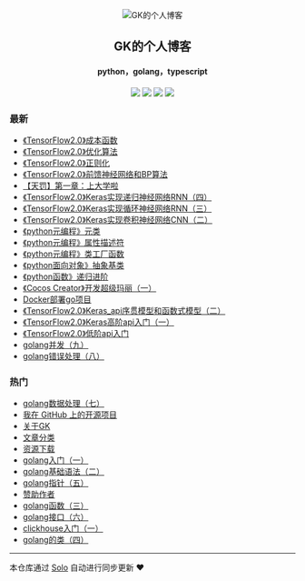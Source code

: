 <p align="center"><img alt="GK的个人博客" src="https://img.hacpai.com/file/2019/08/1351557457704.pichd-57b6f439.jpg"></p><h2 align="center">
GK的个人博客
</h2>

<h4 align="center">python，golang，typescript</h4>
<p align="center"><a title="GK的个人博客" target="_blank" href="https://github.com/GumKey/solo-blog"><img src="https://img.shields.io/github/last-commit/GumKey/solo-blog.svg?style=flat-square&color=FF9900"></a>
<a title="GitHub repo size in bytes" target="_blank" href="https://github.com/GumKey/solo-blog"><img src="https://img.shields.io/github/repo-size/GumKey/solo-blog.svg?style=flat-square"></a>
<a title="Solo Version" target="_blank" href="https://github.com/b3log/solo/releases"><img src="https://img.shields.io/badge/solo-3.6.3-f1e05a.svg?style=flat-square&color=blueviolet"></a>
<a title="Hits" target="_blank" href="https://github.com/b3log/hits"><img src="https://hits.b3log.org/GumKey/solo-blog.svg"></a></p>

### 最新

* [《TensorFlow2.0》成本函数](https://www.gumkey.com/articles/2019/08/27/1566916841041.html)
* [《TensorFlow2.0》优化算法](https://www.gumkey.com/articles/2019/08/27/1566916172654.html)
* [《TensorFlow2.0》正则化](https://www.gumkey.com/articles/2019/08/27/1566912061246.html)
* [《TensorFlow2.0》前馈神经网络和BP算法](https://www.gumkey.com/articles/2019/08/26/1566800504453.html)
* [【天罚】第一章：上大学啦](https://www.gumkey.com/articles/2019/08/12/1565603322689.html)
* [《TensorFlow2.0》Keras实现递归神经网络RNN（四）](https://www.gumkey.com/articles/2019/08/11/1565527186252.html)
* [《TensorFlow2.0》Keras实现循环神经网络RNN（三）](https://www.gumkey.com/articles/2019/08/11/1565527152005.html)
* [《TensorFlow2.0》Keras实现卷积神经网络CNN（二）](https://www.gumkey.com/articles/2019/08/11/1565526875441.html)
* [《python元编程》元类](https://www.gumkey.com/articles/2019/08/09/1565321805068.html)
* [《python元编程》属性描述符](https://www.gumkey.com/articles/2019/08/09/1565321729703.html)
* [《python元编程》类工厂函数](https://www.gumkey.com/articles/2019/08/09/1565321651236.html)
* [《python面向对象》抽象基类](https://www.gumkey.com/articles/2019/08/09/1565320912648.html)
* [《python函数》递归进阶](https://www.gumkey.com/articles/2019/08/09/1565318821075.html)
* [《Cocos Creator》开发超级玛丽（一）](https://www.gumkey.com/articles/2019/08/07/1565192914735.html)
* [Docker部署go项目](https://www.gumkey.com/articles/2019/08/07/1565190912018.html)
* [《TensorFlow2.0》Keras_api序贯模型和函数式模型（二）](https://www.gumkey.com/articles/2019/08/05/1565001084879.html)
* [《TensorFlow2.0》Keras高阶api入门（一）](https://www.gumkey.com/articles/2019/08/04/1564931068743.html)
* [《TensorFlow2.0》低阶api入门](https://www.gumkey.com/articles/2019/08/02/1564760506381.html)
* [golang并发（九）](https://www.gumkey.com/articles/2019/08/02/1564759890939.html)
* [golang错误处理（八）](https://www.gumkey.com/articles/2019/08/02/1564759716911.html)

### 热门

* [golang数据处理（七）](https://www.gumkey.com/articles/2019/08/02/1564759682812.html)
* [我在 GitHub 上的开源项目](https://www.gumkey.com/my-github-repos)
* [关于GK](https://www.gumkey.com/about.html)
* [文章分类](https://www.gumkey.com/category.html)
* [资源下载](https://www.gumkey.com/download.html)
* [golang入门（一）](https://www.gumkey.com/articles/2019/07/25/1564042752679.html)
* [golang基础语法（二）](https://www.gumkey.com/articles/2019/08/01/1564673293975.html)
* [golang指针（五）](https://www.gumkey.com/articles/2019/08/01/1564673557831.html)
* [赞助作者](https://www.gumkey.com/support)
* [golang函数（三）](https://www.gumkey.com/articles/2019/08/01/1564673330576.html)
* [golang接口（六）](https://www.gumkey.com/articles/2019/08/01/1564673637582.html)
* [clickhouse入门（一）](https://www.gumkey.com/articles/2019/07/25/1564043680282.html)
* [golang的类（四）](https://www.gumkey.com/articles/2019/08/01/1564673446852.html)



---

本仓库通过 [Solo](https://github.com/b3log/solo) 自动进行同步更新 ❤️ 